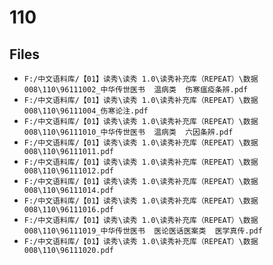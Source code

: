 # 110

## Files

- `F:/中文语料库/【01】读秀\读秀 1.0\读秀补充库（REPEAT）\数据008\110\96111002_中华传世医书  温病类  伤寒瘟疫条辨.pdf`
- `F:/中文语料库/【01】读秀\读秀 1.0\读秀补充库（REPEAT）\数据008\110\96111004_伤寒论注.pdf`
- `F:/中文语料库/【01】读秀\读秀 1.0\读秀补充库（REPEAT）\数据008\110\96111010_中华传世医书  温病类  六因条辨.pdf`
- `F:/中文语料库/【01】读秀\读秀 1.0\读秀补充库（REPEAT）\数据008\110\96111011.pdf`
- `F:/中文语料库/【01】读秀\读秀 1.0\读秀补充库（REPEAT）\数据008\110\96111012.pdf`
- `F:/中文语料库/【01】读秀\读秀 1.0\读秀补充库（REPEAT）\数据008\110\96111014.pdf`
- `F:/中文语料库/【01】读秀\读秀 1.0\读秀补充库（REPEAT）\数据008\110\96111016.pdf`
- `F:/中文语料库/【01】读秀\读秀 1.0\读秀补充库（REPEAT）\数据008\110\96111019_中华传世医书  医论医话医案类  医学真传.pdf`
- `F:/中文语料库/【01】读秀\读秀 1.0\读秀补充库（REPEAT）\数据008\110\96111020.pdf`
